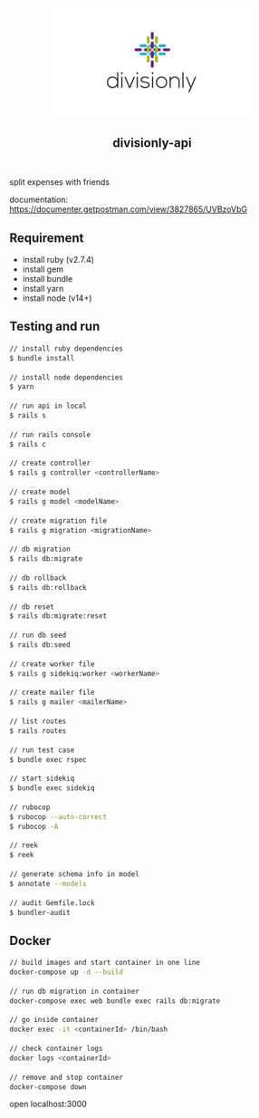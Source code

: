 <p align="center">
  <img width="350px" src="https://github.com/yeukfei02/divisionly-api/blob/main/readme-icon.png?raw=true"><br/>
  <h2 align="center">divisionly-api</h2>
</p>

<p align="center">
  <a href="https://codecov.io/gh/yeukfei02/divisionly-api"><img src="https://codecov.io/gh/yeukfei02/divisionly-api/branch/main/graph/badge.svg?token=CT6XT3J9DM" alt=""></a>
</p>

split expenses with friends

documentation: <https://documenter.getpostman.com/view/3827865/UVBzoVbG>

## Requirement

- install ruby (v2.7.4)
- install gem
- install bundle
- install yarn
- install node (v14+)

## Testing and run

```zsh
// install ruby dependencies
$ bundle install

// install node dependencies
$ yarn

// run api in local
$ rails s

// run rails console
$ rails c

// create controller
$ rails g controller <controllerName>

// create model
$ rails g model <modelName>

// create migration file
$ rails g migration <migrationName>

// db migration
$ rails db:migrate

// db rollback
$ rails db:rollback

// db reset
$ rails db:migrate:reset

// run db seed
$ rails db:seed

// create worker file
$ rails g sidekiq:worker <workerName>

// create mailer file
$ rails g mailer <mailerName>

// list routes
$ rails routes

// run test case
$ bundle exec rspec

// start sidekiq
$ bundle exec sidekiq

// rubocop
$ rubocop --auto-correct
$ rubocop -A

// reek
$ reek

// generate schema info in model
$ annotate --models

// audit Gemfile.lock
$ bundler-audit
```

## Docker

```zsh
// build images and start container in one line
docker-compose up -d --build

// run db migration in container
docker-compose exec web bundle exec rails db:migrate

// go inside container
docker exec -it <containerId> /bin/bash

// check container logs
docker logs <containerId>

// remove and stop container
docker-compose down
```

open localhost:3000